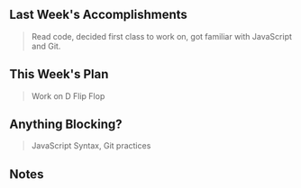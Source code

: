 ## Last Week's Accomplishments

> Read code, decided first class to work on, got familiar with JavaScript and Git.

## This Week's Plan

> Work on D Flip Flop


## Anything Blocking?

> JavaScript Syntax, Git practices


## Notes

